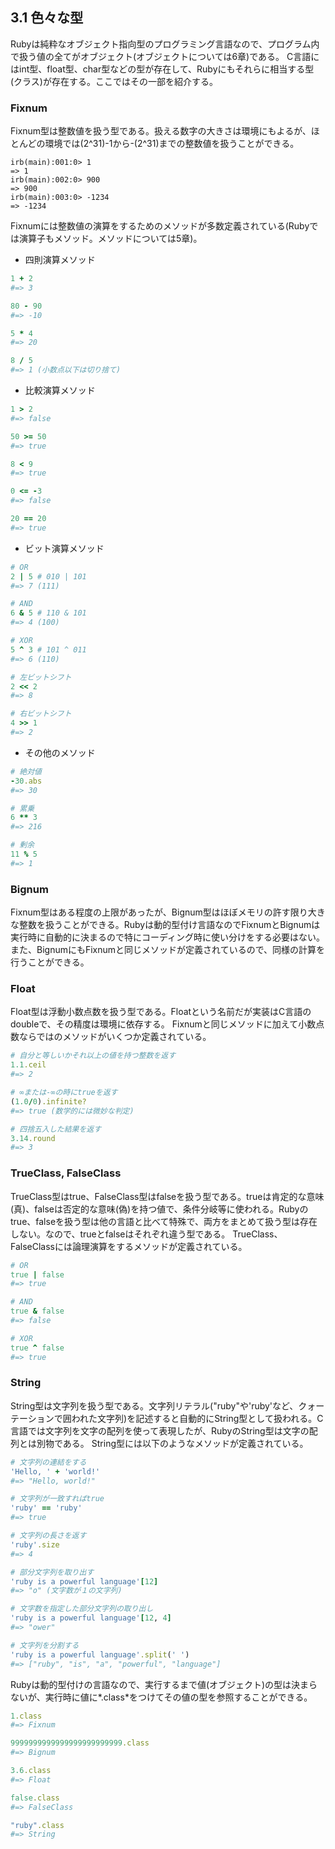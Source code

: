 ## 3.1 色々な型

Rubyは純粋なオブジェクト指向型のプログラミング言語なので、プログラム内で扱う値の全てがオブジェクト(オブジェクトについては6章)である。
C言語にはint型、float型、char型などの型が存在して、Rubyにもそれらに相当する型(クラス)が存在する。ここではその一部を紹介する。

### Fixnum

Fixnum型は整数値を扱う型である。扱える数字の大きさは環境にもよるが、ほとんどの環境では(2^31)-1から-(2^31)までの整数値を扱うことができる。

```shell
irb(main):001:0> 1
=> 1
irb(main):002:0> 900
=> 900
irb(main):003:0> -1234
=> -1234
```

Fixnumには整数値の演算をするためのメソッドが多数定義されている(Rubyでは演算子もメソッド。メソッドについては5章)。

- 四則演算メソッド

```ruby
1 + 2
#=> 3

80 - 90
#=> -10

5 * 4
#=> 20

8 / 5
#=> 1 (小数点以下は切り捨て)
```

- 比較演算メソッド

```ruby
1 > 2
#=> false

50 >= 50
#=> true

8 < 9
#=> true

0 <= -3
#=> false

20 == 20
#=> true
```

- ビット演算メソッド

```ruby
# OR
2 | 5 # 010 | 101
#=> 7 (111)

# AND
6 & 5 # 110 & 101
#=> 4 (100)

# XOR
5 ^ 3 # 101 ^ 011
#=> 6 (110)

# 左ビットシフト
2 << 2
#=> 8

# 右ビットシフト
4 >> 1
#=> 2
```

- その他のメソッド

```ruby
# 絶対値
-30.abs
#=> 30

# 累乗
6 ** 3
#=> 216

# 剰余
11 % 5
#=> 1
```

### Bignum

Fixnum型はある程度の上限があったが、Bignum型はほぼメモリの許す限り大きな整数を扱うことができる。Rubyは動的型付け言語なのでFixnumとBignumは実行時に自動的に決まるので特にコーディング時に使い分けをする必要はない。
また、BignumにもFixnumと同じメソッドが定義されているので、同様の計算を行うことができる。

### Float

Float型は浮動小数点数を扱う型である。Floatという名前だが実装はC言語のdoubleで、その精度は環境に依存する。
Fixnumと同じメソッドに加えて小数点数ならではのメソッドがいくつか定義されている。

```ruby
# 自分と等しいかそれ以上の値を持つ整数を返す
1.1.ceil
#=> 2

# ∞または-∞の時にtrueを返す
(1.0/0).infinite?
#=> true (数学的には微妙な判定)

# 四捨五入した結果を返す
3.14.round
#=> 3
```

### TrueClass, FalseClass

TrueClass型はtrue、FalseClass型はfalseを扱う型である。trueは肯定的な意味(真)、falseは否定的な意味(偽)を持つ値で、条件分岐等に使われる。Rubyのtrue、falseを扱う型は他の言語と比べて特殊で、両方をまとめて扱う型は存在しない。なので、trueとfalseはそれぞれ違う型である。
TrueClass、FalseClassには論理演算をするメソッドが定義されている。

```ruby
# OR
true | false
#=> true

# AND
true & false
#=> false

# XOR
true ^ false
#=> true
```

### String

String型は文字列を扱う型である。文字列リテラル("ruby"や'ruby'など、クォーテーションで囲われた文字列)を記述すると自動的にString型として扱われる。C言語では文字列を文字の配列を使って表現したが、RubyのString型は文字の配列とは別物である。
String型には以下のようなメソッドが定義されている。

```ruby
# 文字列の連結をする
'Hello, ' + 'world!'
#=> "Hello, world!"

# 文字列が一致すればtrue
'ruby' == 'ruby'
#=> true

# 文字列の長さを返す
'ruby'.size
#=> 4

# 部分文字列を取り出す
'ruby is a powerful language'[12]
#=> "o" (文字数が１の文字列)

# 文字数を指定した部分文字列の取り出し
'ruby is a powerful language'[12, 4]
#=> "ower"

# 文字列を分割する
'ruby is a powerful language'.split(' ')
#=> ["ruby", "is", "a", "powerful", "language"]
```

Rubyは動的型付けの言語なので、実行するまで値(オブジェクト)の型は決まらないが、実行時に値に*.class*をつけてその値の型を参照することができる。

```ruby
1.class
#=> Fixnum

9999999999999999999999999.class
#=> Bignum

3.6.class
#=> Float

false.class
#=> FalseClass

"ruby".class
#=> String
```